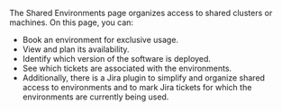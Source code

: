 The Shared Environments page organizes access to shared clusters or machines. On this page, you can:
- Book an environment for exclusive usage.
- View and plan its availability.
- Identify which version of the software is deployed.
- See which tickets are associated with the environments.
- Additionally, there is a Jira plugin to simplify and organize shared access to environments and to mark Jira tickets for which the environments are currently being used.
